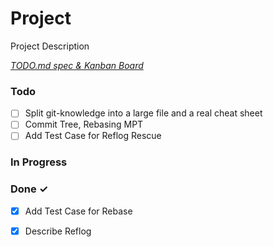 # Project

Project Description

<em>[TODO.md spec & Kanban Board](https://bit.ly/3fCwKfM)</em>

### Todo

- [ ] Split git-knowledge into a large file and a real cheat sheet  
- [ ] Commit Tree, Rebasing MPT  
- [ ] Add Test Case for Reflog Rescue  

### In Progress


### Done ✓

- [x] Add Test Case for Rebase  
- [x] Describe Reflog  

